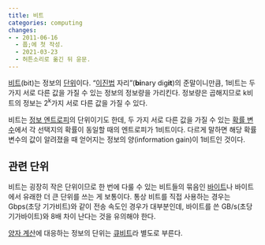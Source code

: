 ```yaml
---
title: 비트
categories: computing
changes:
- - 2011-06-16
  - 풉;에 첫 작성.
  - 2021-03-23
  - 허튼소리로 옮긴 뒤 윤문.
---
```


[비트](https://en.wikipedia.org/wiki/Bit)(bit)는 정보의 [단위](unit)이다.
“[이진법](binary) 자리”(**bi**nary dig**it**)의 준말이니만큼, 1비트는 두 가지 서로 다른 값을 가질 수 있는 정보의 정보량을 가리킨다.
정보량은 곱해지므로 k비트의 정보는 2<sup>k</sup>가지 서로 다른 값을 가질 수 있다.

비트는 [정보 엔트로피](information-entropy)의 단위이기도 한데,
두 가지 서로 다른 값을 가질 수 있는 [확률 변수](random-variable)에서 각 선택지의 확률이 동일할 때의 엔트로피가 1비트이다.
다르게 말하면 해당 확률 변수의 값이 알려졌을 때 얻어지는 정보의 양(information gain)이 1비트인 것이다.

## 관련 단위

비트는 굉장히 작은 단위이므로 한 번에 다룰 수 있는 비트들의 묶음인 [바이트](byte)나 바이트에서 유래한 더 큰 단위를 쓰는 게 보통이다.
통상 비트를 직접 사용하는 경우는 Gbps(초당 기가비트)와 같이 전송 속도인 경우가 대부분인데,
바이트를 쓴 GB/s(초당 기가바이트)와 8배 차이 난다는 것을 유의해야 한다.

[양자 계산](quantum-computing)에 대응하는 정보의 단위는 [큐비트](qubit)라 별도로 부른다.

